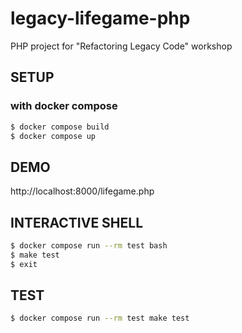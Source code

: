 legacy-lifegame-php
=======================================

PHP project for "Refactoring Legacy Code" workshop


SETUP
---------------------------------------

### with docker compose

```sh
$ docker compose build
$ docker compose up
```

DEMO
---------------------------------------

http://localhost:8000/lifegame.php


INTERACTIVE SHELL
---------------------------------------

```sh
$ docker compose run --rm test bash
$ make test
$ exit
```

TEST
---------------------------------------

```sh
$ docker compose run --rm test make test
```
